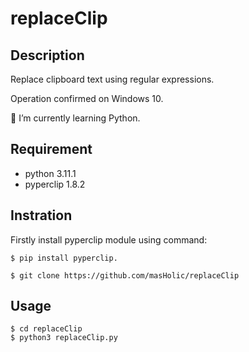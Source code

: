 # replaceClip
## Description
Replace clipboard text using regular expressions.

Operation confirmed on Windows 10.

🌱 I’m currently learning Python.

## Requirement
* python 3.11.1
* pyperclip 1.8.2

## Instration
Firstly install pyperclip module using command:
```
$ pip install pyperclip.
```
```
$ git clone https://github.com/masHolic/replaceClip
```
  
## Usage
```
$ cd replaceClip
$ python3 replaceClip.py
```
